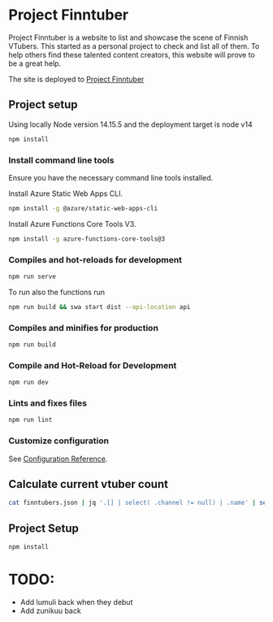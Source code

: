 # Project Finntuber

Project Finntuber is a website to list and showcase the scene of Finnish VTubers. This started
as a personal project to check and list all of them. To help others find these talented content
creators, this website will prove to be a great help.

The site is deployed to [Project Finntuber](www.finntubers.fi)

## Project setup

Using locally Node version 14.15.5 and the deployment target is node v14

```bash
npm install
```

### Install command line tools

Ensure you have the necessary command line tools installed.

Install Azure Static Web Apps CLI.

```bash
npm install -g @azure/static-web-apps-cli
```

Install Azure Functions Core Tools V3.

```bash
npm install -g azure-functions-core-tools@3
```

### Compiles and hot-reloads for development

```bash
npm run serve
```

To run also the functions run

```bash
npm run build && swa start dist --api-location api
```

### Compiles and minifies for production

```bash
npm run build
```

### Compile and Hot-Reload for Development

```sh
npm run dev
```

### Lints and fixes files

```bash
npm run lint
```

### Customize configuration

See [Configuration Reference](https://cli.vuejs.org/config/).

## Calculate current vtuber count

```bash
cat finntubers.json | jq '.[] | select( .channel != null) | .name' | sed 's/"//g' | sort | wc -l
```

## Project Setup

```sh
npm install
```

# TODO:

- Add lumuli back when they debut
- Add zunikuu back